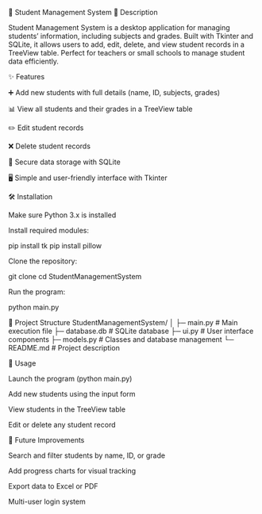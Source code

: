 🏫 Student Management System
📄 Description

Student Management System is a desktop application for managing students’ information, including subjects and grades. Built with Tkinter and SQLite, it allows users to add, edit, delete, and view student records in a TreeView table. Perfect for teachers or small schools to manage student data efficiently.

✨ Features

➕ Add new students with full details (name, ID, subjects, grades)

📊 View all students and their grades in a TreeView table

✏️ Edit student records

❌ Delete student records

💾 Secure data storage with SQLite

🖥️ Simple and user-friendly interface with Tkinter

🛠 Installation

Make sure Python 3.x is installed

Install required modules:

pip install tk
pip install pillow


Clone the repository:

git clone <your-repo-link>
cd StudentManagementSystem


Run the program:

python main.py

📂 Project Structure
StudentManagementSystem/
│
├─ main.py        # Main execution file
├─ database.db    # SQLite database
├─ ui.py          # User interface components
├─ models.py      # Classes and database management
└─ README.md      # Project description

🚀 Usage

Launch the program (python main.py)

Add new students using the input form

View students in the TreeView table

Edit or delete any student record

🔮 Future Improvements

Search and filter students by name, ID, or grade

Add progress charts for visual tracking

Export data to Excel or PDF

Multi-user login system
